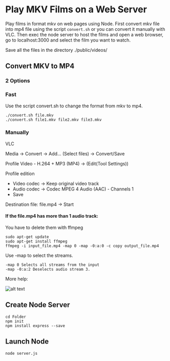 # Play MKV Films on a Web Server
Play films in format mkv on web pages using Node. First convert mkv file into mp4 file using the script ```convert.sh```
or you can convert it manually with VLC. Then exec the node server to host the films and open a web browser, go to localhost:3000 and select
the film you want to watch.

Save all the files in the directory ./public/videos/

## Convert MKV to MP4

### 2 Options

### Fast
Use the script convert.sh to change the format from mkv to mp4.
```
./convert.sh file.mkv
./convert.sh file1.mkv file2.mkv file3.mkv
```

### Manually 
VLC

Media -> Convert -> Add... (Select files) -> Convert/Save

Profile Video - H.264 + MP3 (MP4) -> (Edit(Tool Settings))

Profile edition
- Video codec -> Keep original video track
- Audio codec -> Codec MPEG 4 Audio (AAC) - Channels 1
- Save

Destination file: file.mp4 -> Start

#### If the file.mp4 has more than 1 audio track:
You have to delete them with ffmpeg
```
sudo apt-get update
sudo apt-get install ffmpeg
ffmpeg -i input_file.mp4 -map 0 -map -0:a:0 -c copy output_file.mp4
```
Use -map to select the streams.
```
-map 0 Selects all streams from the input
-map -0:a:2 Deselects audio stream 3.
```
More help:

![alt text](https://github.com/xansx/MKV-WebServer/blob/main/ffmpeg.png)

## Create Node Server
```
cd Folder
npm init
npm install express --save
```

## Launch Node
```
node server.js
```
